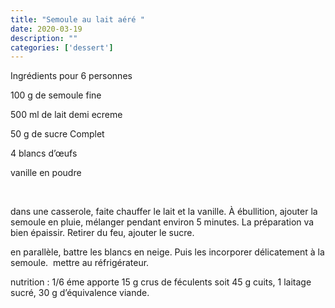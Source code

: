 ```yaml
---
title: "Semoule au lait aéré "
date: 2020-03-19
description: ""
categories: ['dessert']
---
```


              
                              
Ingr&eacute;dients pour 6 personnes

100 g de semoule fine

500 ml de lait demi ecreme

50 g de sucre Complet&nbsp;

4 blancs d&rsquo;&oelig;ufs&nbsp;

vanille en poudre

&nbsp;

dans une casserole, faite chauffer le lait et la vanille. &Agrave; &eacute;bullition, ajouter la semoule en pluie, m&eacute;langer pendant environ 5 minutes. La pr&eacute;paration va bien &eacute;paissir. Retirer du feu, ajouter le sucre.

en parall&egrave;le, battre les blancs en neige. Puis les incorporer d&eacute;licatement &agrave; la semoule.&nbsp;
mettre au r&eacute;frig&eacute;rateur.
&nbsp;

nutrition : 1/6 &eacute;me apporte 15 g crus de f&eacute;culents soit 45 g cuits, 1 laitage sucr&eacute;, 30 g d&rsquo;&eacute;quivalence viande.&nbsp;


                          
